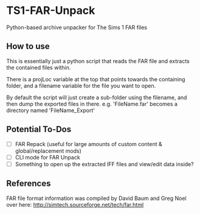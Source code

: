 # TS1-FAR-Unpack
Python-based archive unpacker for The Sims 1 FAR files

## How to use
This is essentially just a python script that reads the FAR file and extracts the contained files within.

There is a projLoc variable at the top that points towards the containing folder, and a filename variable for the file you want to open.

By default the script will just create a sub-folder using the filename, and then dump the exported files in there.
e.g. 'FileName.far' becomes a directory named 'FileName_Export\'

## Potential To-Dos
- [ ] FAR Repack (useful for large amounts of custom content & global/replacement mods)
- [ ] CLI mode for FAR Unpack
- [ ] Something to open up the extracted IFF files and view/edit data inside?

## References
FAR file format information was compiled by David Baum and Greg Noel over here: http://simtech.sourceforge.net/tech/far.html
